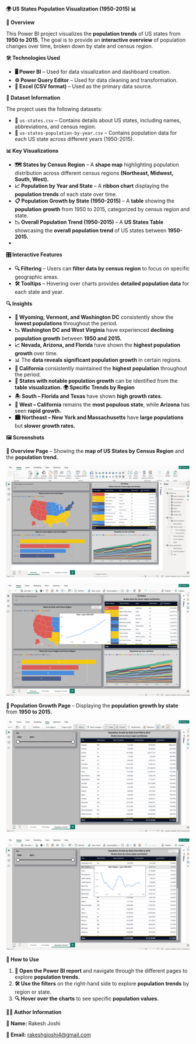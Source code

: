 **🌍 US States Population Visualization (1950-2015) 📊**

**📝 Overview**

This Power BI project visualizes the **population trends** of US states from **1950 to 2015**. The goal is to provide an **interactive overview** of population changes over time, broken down by state and census region.

**🛠️ Technologies Used**

- **🖥️ Power BI** – Used for data visualization and dashboard creation.
- **⚙️ Power Query Editor** – Used for data cleaning and transformation.
- **📂 Excel (CSV format)** – Used as the primary data source.
  
**📁 Dataset Information**

The project uses the following datasets:

- 📌 `us-states.csv` – Contains details about US states, including names, abbreviations, and census region.
- 📌 `us-states-population-by-year.csv` – Contains population data for each US state across different years (1950-2015).

**📊 Key Visualizations**

- **🗺️ States by Census Region** – A **shape map** highlighting population distribution across different census regions **(Northeast, Midwest, South, West).**
- **📈 Population by Year and State** – A **ribbon chart** displaying the **population trends** of each state over time.
- **📋 Population Growth by State (1950-2015)** – A **table** showing the **population growth** from 1950 to 2015, categorized by census region and state.
- **📉 Overall Population Trend (1950-2015)** – A **US States Table** showcasing the **overall population trend** of US states between **1950-2015.**
- 
**🎛️ Interactive Features**
  
- **🔍 Filtering** – Users can **filter data by census region** to focus on specific geographic areas.
- **🛠️ Tooltips** – Hovering over charts provides **detailed population data** for each state and year.

**🔍 Insights**

- **📌 Wyoming, Vermont, and Washington DC** consistently show the **lowest populations** throughout the period.
- **📉 Washington DC and West Virginia** have experienced **declining population growth** between **1950 and 2015.**
- **📈 Nevada, Arizona, and Florida** have shown the **highest population growth** over time.
- 📊 The **data reveals significant population growth** in certain regions.
- **🌆 California** consistently maintained the **highest population** throughout the period.
- **📑 States with notable population growth** can be identified from the **table visualization.**
**🌍 Specific Trends by Region**
- **🏝️ South – Florida and Texas** have shown **high growth rates.**
- **🌄 West – California** remains the **most populous state**, while **Arizona** has seen **rapid growth.**
- **🏙️ Northeast – New York and Massachusetts** have **large populations** but **slower growth rates.**

**🖼️ Screenshots**

**📌 Overview Page** – Showing the **map of US States by Census Region** and the **population trend.**

![overview](https://github.com/rakeshjoshi4/US-States-Population-Visualization-1950-2015/blob/main/Images/Overview.png)

![overview](https://github.com/rakeshjoshi4/US-States-Population-Visualization-1950-2015/blob/main/Images/Overview_01.png)

**📌 Population Growth Page** – Displaying the **population growth by state** from **1950 to 2015.**

![population_growth](https://github.com/rakeshjoshi4/US-States-Population-Visualization-1950-2015/blob/main/Images/Population_Growth.png)

![population_growth_01](https://github.com/rakeshjoshi4/US-States-Population-Visualization-1950-2015/blob/main/Images/Population_Growth_01.png)

**🚀 How to Use**

1. **🏁 Open the Power BI report** and navigate through the different pages to explore **population trends.**
2. **🛠️ Use the filters** on the right-hand side to explore **population trends** by region or state.
3. **🔍 Hover over the charts** to see specific **population values.**

**👨‍💻 Author Information**

**📌 Name:** Rakesh Joshi

**📩 Email:** rakeshgjoshi4@gmail.com
